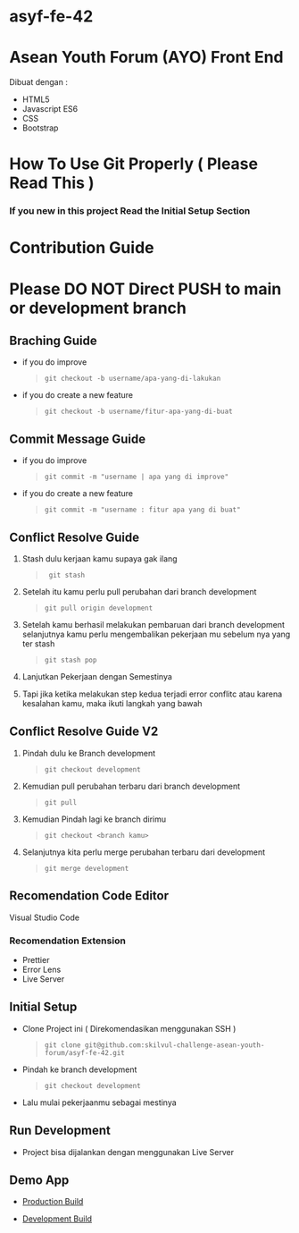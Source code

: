 # asyf-fe-42
# Asean Youth Forum (AYO) Front End

Dibuat dengan :

- HTML5
- Javascript ES6
- CSS
- Bootstrap

# How To Use Git Properly ( Please Read This )

### If you new in this project Read the Initial Setup Section

# Contribution Guide

# Please DO NOT Direct PUSH to main or development branch

## Braching Guide

- if you do improve

  > `git checkout -b username/apa-yang-di-lakukan`

- if you do create a new feature
  > `git checkout -b username/fitur-apa-yang-di-buat`

## Commit Message Guide

- if you do improve

  > `git commit -m "username | apa yang di improve"`


- if you do create a new feature
  > `git commit -m "username : fitur apa yang di buat"`

## Conflict Resolve Guide

1. Stash dulu kerjaan kamu supaya gak ilang

   > ` git stash`

2. Setelah itu kamu perlu pull perubahan dari branch development

   > `git pull origin development`

3. Setelah kamu berhasil melakukan pembaruan dari branch development selanjutnya kamu perlu mengembalikan pekerjaan mu sebelum nya yang ter stash

   > `git stash pop`

4. Lanjutkan Pekerjaan dengan Semestinya

5. Tapi jika ketika melakukan step kedua terjadi error conflitc atau karena kesalahan kamu, maka ikuti langkah yang bawah

## Conflict Resolve Guide V2

1. Pindah dulu ke Branch development

   > `git checkout development`

2. Kemudian pull perubahan terbaru dari branch development

   > `git pull`

3. Kemudian Pindah lagi ke branch dirimu

   > `git checkout <branch kamu>`

4. Selanjutnya kita perlu merge perubahan terbaru dari development

   > `git merge development`

## Recomendation Code Editor

Visual Studio Code

### Recomendation Extension

- Prettier
- Error Lens
- Live Server

## Initial Setup

- Clone Project ini ( Direkomendasikan menggunakan SSH )

  > `git clone git@github.com:skilvul-challenge-asean-youth-forum/asyf-fe-42.git`

- Pindah ke branch development

  > `git checkout development`

- Lalu mulai pekerjaanmu sebagai mestinya

## Run Development

- Project bisa dijalankan dengan menggunakan Live Server

## Demo App
- [Production Build](https://challenge-asyf-fe42.netlify.app/)

- [Development Build](https://asyf-fe42.netlify.app/pages/homepage.html)

